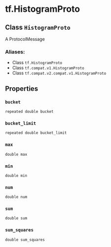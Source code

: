 <div itemscope itemtype="http://developers.google.com/ReferenceObject">
<meta itemprop="name" content="tf.HistogramProto" />
<meta itemprop="path" content="Stable" />
<meta itemprop="property" content="bucket"/>
<meta itemprop="property" content="bucket_limit"/>
<meta itemprop="property" content="max"/>
<meta itemprop="property" content="min"/>
<meta itemprop="property" content="num"/>
<meta itemprop="property" content="sum"/>
<meta itemprop="property" content="sum_squares"/>
</div>

# tf.HistogramProto

## Class `HistogramProto`

A ProtocolMessage



### Aliases:

* Class `tf.HistogramProto`
* Class `tf.compat.v1.HistogramProto`
* Class `tf.compat.v2.compat.v1.HistogramProto`

<!-- Placeholder for "Used in" -->


## Properties

<h3 id="bucket"><code>bucket</code></h3>

`repeated double bucket`


<h3 id="bucket_limit"><code>bucket_limit</code></h3>

`repeated double bucket_limit`


<h3 id="max"><code>max</code></h3>

`double max`


<h3 id="min"><code>min</code></h3>

`double min`


<h3 id="num"><code>num</code></h3>

`double num`


<h3 id="sum"><code>sum</code></h3>

`double sum`


<h3 id="sum_squares"><code>sum_squares</code></h3>

`double sum_squares`




